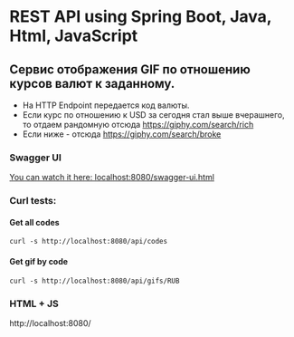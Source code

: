 # REST API using Spring Boot, Java, Html, JavaScript

## Сервис отображения GIF по отношению курсов валют к заданному.

* На HTTP Endpoint передается код валюты.
* Если курс по отношению к USD за сегодня стал выше вчерашнего, то отдаем рандомную отсюда https://giphy.com/search/rich
* Если ниже - отсюда https://giphy.com/search/broke


### Swagger UI

<a href="http://localhost:8080/swagger-ui.html">You can watch it here: localhost:8080/swagger-ui.html</a>

### Curl tests:

#### Get all codes
    curl -s http://localhost:8080/api/codes

#### Get gif by code
    curl -s http://localhost:8080/api/gifs/RUB

### HTML + JS
http://localhost:8080/

